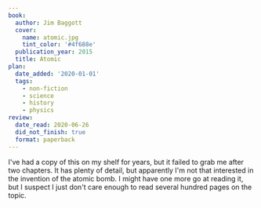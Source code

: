 ```yaml
---
book:
  author: Jim Baggott
  cover:
    name: atomic.jpg
    tint_color: '#4f688e'
  publication_year: 2015
  title: Atomic
plan:
  date_added: '2020-01-01'
  tags:
    - non-fiction
    - science
    - history
    - physics
review:
  date_read: 2020-06-26
  did_not_finish: true
  format: paperback
---
```


I've had a copy of this on my shelf for years, but it failed to grab me after two chapters.
It has plenty of detail, but apparently I'm not that interested in the invention of the atomic bomb.
I might have one more go at reading it, but I suspect I just don't care enough to read several hundred pages on the topic.
